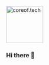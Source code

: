 <a href="https://www.coreof.tech/" target="_blank">
  <img src="https://api.brandy.run/core/logo" width="100" title="coreof.tech" alt="coreof.tech">
</a>

### Hi there 👋

